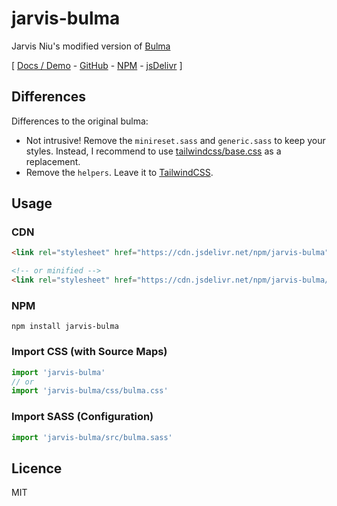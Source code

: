 # jarvis-bulma

Jarvis Niu's modified version of [Bulma](https://bulma.io/)

[
  [Docs / Demo](https://unpkg.com/jarvis-bulma/docs/index.html) -
  [GitHub](https://github.com/jarvisniu/jarvis-bulma) -
  [NPM](https://www.npmjs.com/package/jarvis-bulma) -
  [jsDelivr](https://www.jsdelivr.com/package/npm/jarvis-bulma)
]

## Differences

Differences to the original bulma:

- Not intrusive! Remove the `minireset.sass` and `generic.sass` to keep your styles. Instead, I recommend to use [tailwindcss/base.css](https://cdn.jsdelivr.net/npm/tailwindcss@2.0.2/dist/base.css) as a replacement.
- Remove the `helpers`. Leave it to [TailwindCSS](https://tailwindcss.com/).

## Usage

### CDN

```html
<link rel="stylesheet" href="https://cdn.jsdelivr.net/npm/jarvis-bulma" />

<!-- or minified -->
<link rel="stylesheet" href="https://cdn.jsdelivr.net/npm/jarvis-bulma/css/bulma.min.css" />
```

### NPM

```
npm install jarvis-bulma
```

### Import CSS (with Source Maps)
```js
import 'jarvis-bulma'
// or
import 'jarvis-bulma/css/bulma.css'
```

### Import SASS (Configuration)
```js
import 'jarvis-bulma/src/bulma.sass'
```

## Licence

MIT

